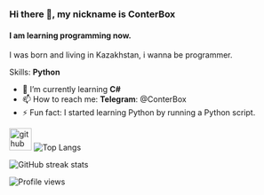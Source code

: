 ### Hi there 👋, my nickname is ConterBox
#### I am learning programming now.
I was born and living in Kazakhstan, i wanna be programmer.

Skills: **Python**

- 🌱 I’m currently learning **C#**
- 📫 How to reach me: **Telegram**: @ConterBox 
- ⚡ Fun fact: I started learning Python by running a Python script. 

[<img src='https://cdn-icons-png.flaticon.com/512/2111/2111374.png' alt='github' height='40'>](https://github.com/ConterBox)
![Top Langs](https://github-readme-stats.vercel.app/api/top-langs/?username=ConterBox&theme=dark)

![GitHub streak stats](https://github-readme-streak-stats.herokuapp.com/?user=ConterBox&theme=dark)

![Profile views](https://gpvc.arturio.dev/ConterBox)
